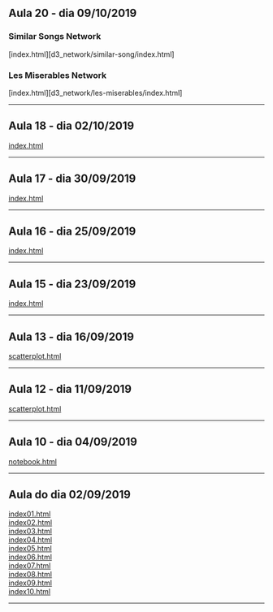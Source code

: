 ## Aula 20 - dia 09/10/2019

### Similar Songs Network

[index.html][d3_network/similar-song/index.html]

### Les Miserables Network

[index.html][d3_network/les-miserables/index.html]

---

## Aula 18 - dia 02/10/2019

[index.html](d3_leaflet/crimes-in-chicago/index.html)

---

## Aula 17 - dia 30/09/2019

[index.html](d3_leaflet/index.html)

---

## Aula 16 - dia 25/09/2019

[index.html](d3_crossfilter_2/index.html)

---

## Aula 15 - dia 23/09/2019

[index.html](d3_crossfilter/index.html)

---

## Aula 13 - dia 16/09/2019

[scatterplot.html](d3_update/scatterplot.html)

---

## Aula 12 - dia 11/09/2019

[scatterplot.html](d3_scale/scatterplot.html)


---

## Aula 10 - dia 04/09/2019

[notebook.html](d3_intro/notebook.html)

---

## Aula do dia 02/09/2019

[index01.html](basic/index01.html)<br>
[index02.html](basic/index02.html)<br>
[index03.html](basic/index03.html)<br>
[index04.html](basic/index04.html)<br>
[index05.html](basic/index05.html)<br>
[index06.html](basic/index06.html)<br>
[index07.html](basic/index07.html)<br>
[index08.html](basic/index08.html)<br>
[index09.html](basic/index09.html)<br>
[index10.html](basic/index10.html)<br>

---
